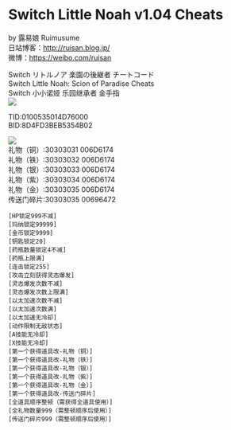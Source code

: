 # 
# Switch Little Noah v1.04 Cheats
by 露易娘 Ruimusume</br>
日站博客：http://ruisan.blog.jp/</br>
微博：https://weibo.com/ruisan</br>

Switch リトルノア 楽園の後継者 チートコード</br>
Switch Little Noah: Scion of Paradise Cheats</br>
Switch 小小诺娅 乐园继承者 金手指</br>
<img src="https://store-jp.nintendo.com/dw/image/v2/BFGJ_PRD/on/demandware.static/-/Sites-all-master-catalog/ja_JP/dw80ea403f/products/D70010000049101/heroBanner/f3c4703b6b8a32a70dd2b7c26b957dd73dec74b7f3e24bdb736dcdd69fe80290.jpg"/>

TID:0100535014D76000</br>
BID:8D4FD3BEB5354B02

<img src="https://i.imgur.com/hM8gQlk.png"/></br>
礼物（铜）:30303031 006D6174</br>
礼物（铁）:30303032 006D6174</br>
礼物（银）:30303033 006D6174</br>
礼物（紫）:30303034 006D6174</br>
礼物（金）:30303035 006D6174</br>
传送门碎片:30303035 00696472</br>


```
[HP锁定999不减]
[玛纳锁定99999]
[金币锁定9999]
[钥匙锁定20]
[药瓶数量锁定4不减]
[药瓶上限满]
[连击锁定255]
[攻击立刻获得灵态爆发]
[灵态爆发次数不减]
[灵态爆发次数上限满]
[以太加速次数不减]
[以太加速次数满]
[以太加速无冷却]
[动作限制无敌状态]
[A技能无冷却]
[X技能无冷却]
[第一个获得道具改-礼物（铜）]
[第一个获得道具改-礼物（铁）]
[第一个获得道具改-礼物（银）]
[第一个获得道具改-礼物（紫）]
[第一个获得道具改-礼物（金）]
[第一个获得道具改-传送门碎片]
[全道具顺序整顿（需获得全道具使用）]
[全礼物数量999（需整顿顺序后使用）]
[传送门碎片999（需整顿顺序后使用）]
```
